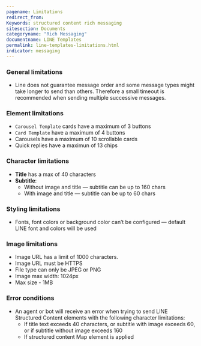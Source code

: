 ```yaml
---
pagename: Limitations
redirect_from:
Keywords: structured content rich messaging
sitesection: Documents
categoryname: "Rich Messaging"
documentname: LINE Templates
permalink: line-templates-limitations.html
indicator: messaging
---
```


### General limitations

* Line does not guarantee message order and some message types might take longer to send than others. Therefore a small timeout is recommended when sending multiple successive messages.

### Element limitations

* `Carousel Template` cards have a maximum of 3 buttons
* `Card Template` have a maximum of 4 buttons
* Carousels have a maximum of 10 scrollable cards
* Quick replies have a maximun of 13 chips

### Character limitations

* **Title** has a max of 40 characters
* **Subtitle**:
    * Without image and title — subtitle can be up to 160 chars
    * With image and title — subtitle can be up to 60 chars

### Styling limitations

 * Fonts, font colors or background color can’t be configured — default LINE font and colors will be used

### Image limitations
  * Image URL has a limit of 1000 characters.
  * Image URL must be HTTPS
  * File type can only be JPEG or PNG
  * Image max width: 1024px
  * Max size - 1MB

### Error conditions

* An agent or bot will receive an error when trying to send LINE Structured Content elements with the following character limitations:
    * If title text exceeds 40 characters, or subtitle with image exceeds 60, or if subtitle without image exceeds 160
    * If structured content Map element is applied